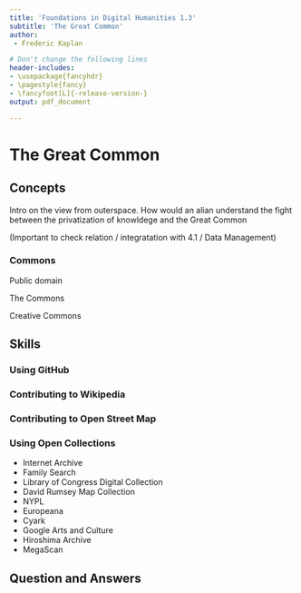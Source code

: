 ```yaml
---
title: 'Foundations in Digital Humanities 1.3'
subtitle: 'The Great Common'
author:
 - Frederic Kaplan

# Don't change the following lines
header-includes:
- \usepackage{fancyhdr}
- \pagestyle{fancy}
- \fancyfoot[L]{-release-version-}
output: pdf_document

---
```


# The Great Common

## Concepts

Intro on the view from outerspace. How would an alian understand the fight between the privatization of knowldege and the Great Common

(Important to check relation / integratation with 4.1 / Data Management)



### Commons

Public domain

The Commons

Creative Commons

## Skills

### Using GitHub

### Contributing to Wikipedia

### Contributing to Open Street Map

### Using Open Collections

- Internet Archive
- Family Search
- Library of Congress Digital Collection
- David Rumsey Map Collection
- NYPL
- Europeana
- Cyark
- Google Arts and Culture
- Hiroshima Archive
- MegaScan

## Question and Answers 



